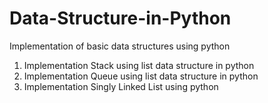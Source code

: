 # Data-Structure-in-Python
Implementation of basic data structures using python

1. Implementation Stack using list data structure in python
2. Implementation Queue using list data structure in python
3. Implementation Singly Linked List using python

